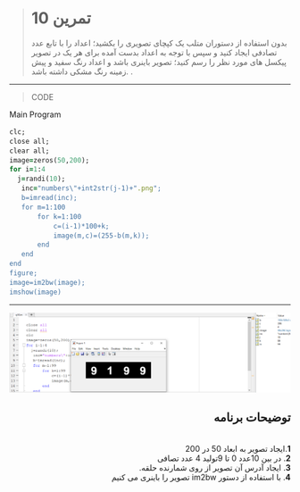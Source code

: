 
> # تمرین 10
>بدون استفاده از دستوران متلب یک کپچای تصویری را بکشید؛ اعداد را با تابع عدد تصادفی ایجاد کنید و سپس با توجه به اعداد بدست آمده برای هر یک در تصویر پیکسل های مورد نظر را رسم کنید؛ تصویر باینری باشد و اعداد رنگ سفید و پیش زمینه رنگ مشکی داشته باشد. .
***
>CODE

Main Program
```ruby
clc;
close all;
clear all;
image=zeros(50,200);
for i=1:4
  j=randi(10);
   inc="numbers\"+int2str(j-1)+".png";
   b=imread(inc);
   for m=1:100
       for k=1:100
           c=(i-1)*100+k;
           image(m,c)=(255-b(m,k));
       end
   end    
end 
figure;
image=im2bw(image);
imshow(image)
```
****
![image](https://github.com/semnan-university-ai/image-processing-class/blob/main/excersiecs/FatemehSeyfi/10/q10.png)




<div dir="rtl">
<h2>توضیحات برنامه</h2> <br />
 <b>1</b>.ایجاد تصویر به ابعاد 50 در 200<br />
<b>2</b>.  در بین  10عدد 0 تا 9تولید 4 عدد تصافی  <br />
<b>3</b>. ایجاد آدرس آن تصویر از روی شمارنده حلقه.<br />
<b>4</b>. با استفاده از دستور im2bw تصویر را باینری می کنیم

    
</div>
